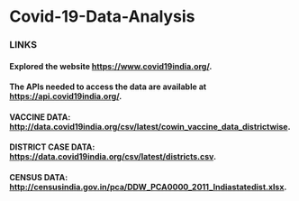 # Covid-19-Data-Analysis

### LINKS
#### Explored the website https://www.covid19india.org/. 
#### The APIs needed to access the data are available at https://api.covid19india.org/.
#### VACCINE DATA: http://data.covid19india.org/csv/latest/cowin_vaccine_data_districtwise.

#### DISTRICT CASE DATA: https://data.covid19india.org/csv/latest/districts.csv.

#### CENSUS DATA: http://censusindia.gov.in/pca/DDW_PCA0000_2011_Indiastatedist.xlsx.